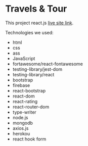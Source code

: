 # Travels & Tour
This project react.js  [live site link](https://assignment-11-client-site.web.app).


Technologies we used:
- html
- css
- ass
- JavaScript
-  fortawesome/react-fontawesome
-  testing-library/jest-dom
-  testing-library/react
-  bootstrap
-  firebase
-  react-bootstrap
-  react-dom
-  react-rating
-  react-router-dom
-  type-writer
-  node.js 
-  mongodb
-  axios.js
- herokou
- react hook form
